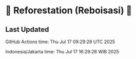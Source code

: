 
# 🌳 Reforestation (Reboisasi) 🌲

## Last Updated

GitHub Actions time: Thu Jul 17 09:29:28 UTC 2025

Indonesia/Jakarta time: Thu Jul 17 16:29:28 WIB 2025
